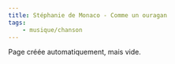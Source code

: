```yaml
---
title: Stéphanie de Monaco - Comme un ouragan
tags:
    - musique/chanson
---
```


Page créée automatiquement, mais vide.
